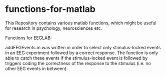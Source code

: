 # functions-for-matlab
This Repository contains various matlab functions, which might be useful for research in psychology, neurosciences etc.

Functions for EEGLAB:

addEEGEvents.m was written in order to select only stimulus-locked events in an EEG experiment followed by a correct response. The function is only able to catch these events if the stimulus-locked event is followed by triggers coding the correctness of the response to the stimulus (i.e. no other EEG events in between).   
